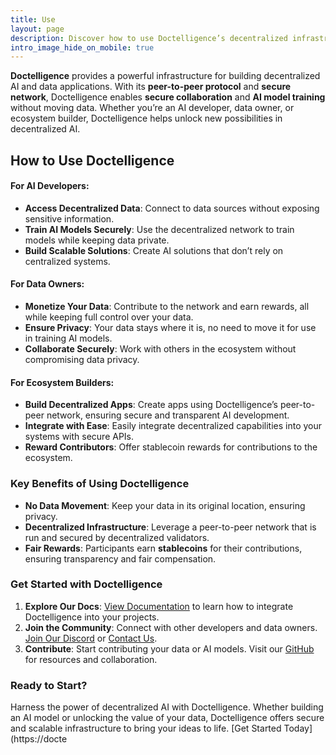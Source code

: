 ```yaml
---
title: Use  
layout: page  
description: Discover how to use Doctelligence’s decentralized infrastructure to power your AI and data applications.  
intro_image_hide_on_mobile: true  
---
```


**Doctelligence** provides a powerful infrastructure for building decentralized AI and data applications. With its **peer-to-peer protocol** and **secure network**, Doctelligence enables **secure collaboration** and **AI model training** without moving data. Whether you’re an AI developer, data owner, or ecosystem builder, Doctelligence helps unlock new possibilities in decentralized AI.

## How to Use Doctelligence

#### For AI Developers:
- **Access Decentralized Data**: Connect to data sources without exposing sensitive information.
- **Train AI Models Securely**: Use the decentralized network to train models while keeping data private.
- **Build Scalable Solutions**: Create AI solutions that don’t rely on centralized systems.

#### For Data Owners:
- **Monetize Your Data**: Contribute to the network and earn rewards, all while keeping full control over your data.
- **Ensure Privacy**: Your data stays where it is, no need to move it for use in training AI models.
- **Collaborate Securely**: Work with others in the ecosystem without compromising data privacy.

#### For Ecosystem Builders:
- **Build Decentralized Apps**: Create apps using Doctelligence’s peer-to-peer network, ensuring secure and transparent AI development.
- **Integrate with Ease**: Easily integrate decentralized capabilities into your systems with secure APIs.
- **Reward Contributors**: Offer stablecoin rewards for contributions to the ecosystem.

### Key Benefits of Using Doctelligence

- **No Data Movement**: Keep your data in its original location, ensuring privacy.
- **Decentralized Infrastructure**: Leverage a peer-to-peer network that is run and secured by decentralized validators.
- **Fair Rewards**: Participants earn **stablecoins** for their contributions, ensuring transparency and fair compensation.

### Get Started with Doctelligence

1. **Explore Our Docs**: [View Documentation](https://doctelligence.github.io/docs) to learn how to integrate Doctelligence into your projects.
2. **Join the Community**: Connect with other developers and data owners. [Join Our Discord](https://discord.com/invite/doctelligence) or [Contact Us](https://doctelligence.github.io/contact/).
3. **Contribute**: Start contributing your data or AI models. Visit our [GitHub](https://github.com/Doctelligence) for resources and collaboration.

### Ready to Start?
Harness the power of decentralized AI with Doctelligence. Whether building an AI model or unlocking the value of your data, Doctelligence offers secure and scalable infrastructure to bring your ideas to life. [Get Started Today](https://docte
